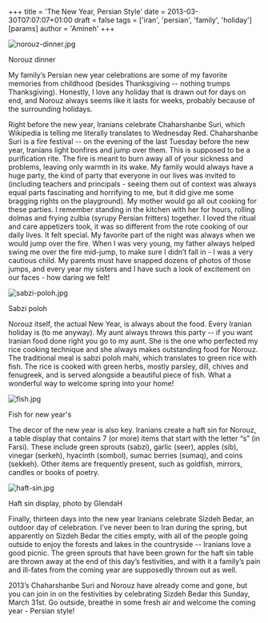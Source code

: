 +++
title = 'The New Year, Persian Style'
date = 2013-03-30T07:07:07+01:00
draft = false
tags = ['iran', 'persian', 'family', 'holiday']
[params]
author = 'Amineh'
+++

![norouz-dinner.jpg](/persian-new-year/norouz-dinner.jpg)

Norouz dinner

My family’s Persian new year celebrations are some of my favorite memories from childhood (besides Thanksgiving --
nothing trumps Thanksgiving). Honestly, I love any holiday that is drawn out for days on end, and Norouz always seems
like it lasts for weeks, probably because of the surrounding holidays.

Right before the new year, Iranians celebrate Chaharshanbe Suri, which Wikipedia is telling me literally translates to
Wednesday Red. Chaharshanbe Suri is a fire festival -- on the evening of the last Tuesday before the new year, Iranians
light bonfires and jump over them. This is supposed to be a purification rite. The fire is meant to burn away all of
your sickness and problems, leaving only warmth in its wake. My family would always have a huge party, the kind of party
that everyone in our lives was invited to (including teachers and principals - seeing them out of context was always
equal parts fascinating and horrifying to me, but it did give me some bragging rights on the playground). My mother
would go all out cooking for these parties. I remember standing in the kitchen with her for hours, rolling dolmas and
frying zulbia (syrupy Persian fritters) together. I loved the ritual and care appetizers took, it was so different from
the rote cooking of our daily lives. It felt special. My favorite part of the night was always when we would jump over
the fire. When I was very young, my father always helped swing me over the fire mid-jump, to make sure I didn’t fall
in - I was a very cautious child. My parents must have snapped dozens of photos of those jumps, and every year my
sisters and I have such a look of excitement on our faces - how daring we felt!

![sabzi-poloh.jpg](/persian-new-year/sabzi-poloh.jpg)

Sabzi poloh

Norouz itself, the actual New Year, is always about the food. Every Iranian holiday is (to me anyway). My aunt always
throws this party -- if you want Iranian food done right you go to my aunt. She is the one who perfected my rice cooking
technique and she always makes outstanding food for Norouz. The traditional meal is sabzi poloh mahi, which translates
to green rice with fish. The rice is cooked with green herbs, mostly parsley, dill, chives and fenugreek, and is served
alongside a beautiful piece of fish. What a wonderful way to welcome spring into your home!

![fish.jpg](/persian-new-year/fish.jpg)

Fish for new year's

The decor of the new year is also key. Iranians create a haft sin for Norouz, a table display that contains 7 (or more)
items that start with the letter “s” (in Farsi). These include green sprouts (sabzi), garlic (seer), apples (sib),
vinegar (serkeh), hyacinth (sombol), sumac berries (sumaq), and coins (sekkeh). Other items are frequently present, such
as goldfish, mirrors, candles or books of poetry.

![haft-sin.jpg](/persian-new-year/haft-sin.jpg)

Haft sin display, photo by GlendaH

Finally, thirteen days into the new year Iranians celebrate Sizdeh Bedar, an outdoor day of celebration. I’ve never been
to Iran during the spring, but apparently on Sizdeh Bedar the cities empty, with all of the people going outside to
enjoy the forests and lakes in the countryside -- Iranians love a good picnic. The green sprouts that have been grown
for the haft sin table are thrown away at the end of this day’s festivities, and with it a family’s pain and ill-fates
from the coming year are supposedly thrown out as well.

2013’s Chaharshanbe Suri and Norouz have already come and gone, but you can join in on the festivities by celebrating
Sizdeh Bedar this Sunday, March 31st. Go outside, breathe in some fresh air and welcome the coming year - Persian style!

